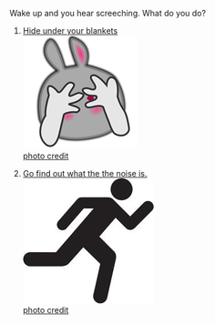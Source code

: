 Wake up and you hear screeching. What do you do?  

1. [Hide under your blankets](../hide/hide.md)  
![](hide.png)  
[photo credit](https://www.google.com/)  

2. [Go find out what the the noise is.](../find-out/find-out.md)  
![](noise.png)  
[photo credit](https://www.google.com/)  


